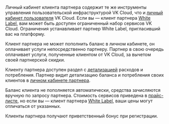 Личный кабинет клиента партнера содержит те же инструменты управления пользовательской инфраструктурой VK Cloud, что и [личный кабинет пользователя](/ru/tools-for-using-services/account) VK Cloud.
Если вы — клиент партнера [White Label](/ru/intro/start/partners/about-partners#roli_uchastiya_v_programme), вам может быть доступен ограниченный набор сервисов VK Cloud. Ограничения устанавливает партнер White Label, пригласивший вас на платформу.

Клиент партнера не может пополнить баланс в личном кабинете, он оплачивает услуги непосредственно партнеру. Партнер в свою очередь оплачивает услуги, полученные клиентом от VK Cloud, за вычетом своей партнерской скидки.

Клиенту партнера доступен раздел с [детализацией](/ru/intro/billing/service-management/detail) расходов и потребления. Партнер видит детализацию баланса и потребления своих клиентов в [личном кабинете партнера](/ru/tools-for-using-services/partner-platform/instructions/reports/balance).

Баланс клиента не пополняется автоматически, средства зачисляются вручную по запросу партнера. Стоимость сервисов приведена в [прайс-листе](https://cloud.vk.com/pricelist), но если вы — клиент партнера [White Label](/ru/intro/start/partners/about-partners#roli_uchastiya_v_programme), ваши цены могут отличаться от указанных.

Клиенты партнера получают приветственный бонус при регистрации.
